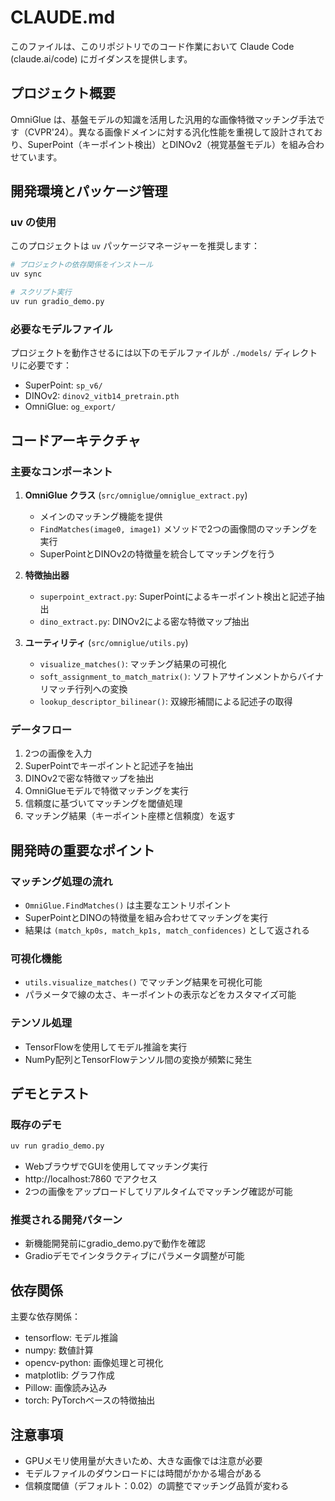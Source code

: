 # CLAUDE.md

このファイルは、このリポジトリでのコード作業において Claude Code (claude.ai/code) にガイダンスを提供します。

## プロジェクト概要

OmniGlue は、基盤モデルの知識を活用した汎用的な画像特徴マッチング手法です（CVPR'24）。異なる画像ドメインに対する汎化性能を重視して設計されており、SuperPoint（キーポイント検出）とDINOv2（視覚基盤モデル）を組み合わせています。

## 開発環境とパッケージ管理

### uv の使用
このプロジェクトは `uv` パッケージマネージャーを推奨します：

```bash
# プロジェクトの依存関係をインストール
uv sync

# スクリプト実行
uv run gradio_demo.py
```

### 必要なモデルファイル
プロジェクトを動作させるには以下のモデルファイルが `./models/` ディレクトリに必要です：
- SuperPoint: `sp_v6/` 
- DINOv2: `dinov2_vitb14_pretrain.pth`
- OmniGlue: `og_export/`

## コードアーキテクチャ

### 主要なコンポーネント

1. **OmniGlue クラス** (`src/omniglue/omniglue_extract.py`)
   - メインのマッチング機能を提供
   - `FindMatches(image0, image1)` メソッドで2つの画像間のマッチングを実行
   - SuperPointとDINOv2の特徴量を統合してマッチングを行う

2. **特徴抽出器**
   - `superpoint_extract.py`: SuperPointによるキーポイント検出と記述子抽出
   - `dino_extract.py`: DINOv2による密な特徴マップ抽出

3. **ユーティリティ** (`src/omniglue/utils.py`)
   - `visualize_matches()`: マッチング結果の可視化
   - `soft_assignment_to_match_matrix()`: ソフトアサインメントからバイナリマッチ行列への変換
   - `lookup_descriptor_bilinear()`: 双線形補間による記述子の取得

### データフロー
1. 2つの画像を入力
2. SuperPointでキーポイントと記述子を抽出
3. DINOv2で密な特徴マップを抽出
4. OmniGlueモデルで特徴マッチングを実行
5. 信頼度に基づいてマッチングを閾値処理
6. マッチング結果（キーポイント座標と信頼度）を返す

## 開発時の重要なポイント

### マッチング処理の流れ
- `OmniGlue.FindMatches()` は主要なエントリポイント
- SuperPointとDINOの特徴量を組み合わせてマッチングを実行
- 結果は `(match_kp0s, match_kp1s, match_confidences)` として返される

### 可視化機能
- `utils.visualize_matches()` でマッチング結果を可視化可能
- パラメータで線の太さ、キーポイントの表示などをカスタマイズ可能

### テンソル処理
- TensorFlowを使用してモデル推論を実行
- NumPy配列とTensorFlowテンソル間の変換が頻繁に発生

## デモとテスト

### 既存のデモ
```bash
uv run gradio_demo.py
```
- WebブラウザでGUIを使用してマッチング実行
- http://localhost:7860 でアクセス
- 2つの画像をアップロードしてリアルタイムでマッチング確認が可能

### 推奨される開発パターン
- 新機能開発前にgradio_demo.pyで動作を確認
- Gradioデモでインタラクティブにパラメータ調整が可能

## 依存関係

主要な依存関係：
- tensorflow: モデル推論
- numpy: 数値計算
- opencv-python: 画像処理と可視化
- matplotlib: グラフ作成
- Pillow: 画像読み込み
- torch: PyTorchベースの特徴抽出

## 注意事項

- GPUメモリ使用量が大きいため、大きな画像では注意が必要
- モデルファイルのダウンロードには時間がかかる場合がある
- 信頼度閾値（デフォルト：0.02）の調整でマッチング品質が変わる
